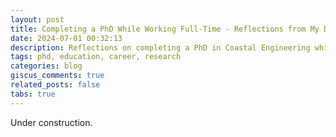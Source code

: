 ```yaml
---
layout: post
title: Completing a PhD While Working Full-Time - Reflections from My Defense
date: 2024-07-01 00:32:13
description: Reflections on completing a PhD in Coastal Engineering while maintaining a full-time research position
tags: phd, education, career, research
categories: blog
giscus_comments: true
related_posts: false
tabs: true
---
```


Under construction.
